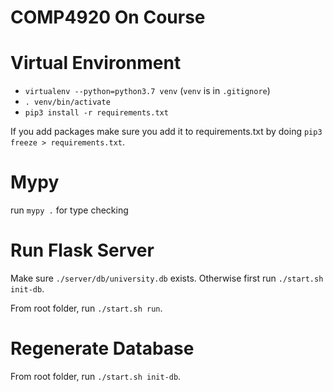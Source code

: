 # COMP4920 On Course

# Virtual Environment

* `virtualenv --python=python3.7 venv` (`venv` is in `.gitignore`)
* `. venv/bin/activate`
* `pip3 install -r requirements.txt`

If you add packages make sure you add it to requirements.txt by doing `pip3 freeze > requirements.txt`. 


# Mypy

run `mypy .` for type checking

# Run Flask Server

Make sure `./server/db/university.db` exists. Otherwise first run `./start.sh init-db`.

From root folder, run `./start.sh run`. 

# Regenerate Database

From root folder, run `./start.sh init-db`. 

